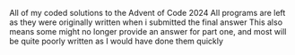 All of my coded solutions to the Advent of Code 2024
All programs are left as they were originally written when i submitted the final answer
This also means some might no longer provide an answer for part one, and most will be quite poorly written as I would have done them quickly
